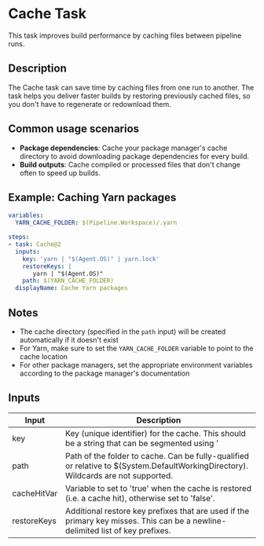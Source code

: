 # Cache Task

This task improves build performance by caching files between pipeline runs.

## Description
The Cache task can save time by caching files from one run to another. The task helps you deliver faster builds by restoring previously cached files, so you don't have to regenerate or redownload them.

## Common usage scenarios

- **Package dependencies**: Cache your package manager's cache directory to avoid downloading package dependencies for every build.
- **Build outputs**: Cache compiled or processed files that don't change often to speed up builds.

## Example: Caching Yarn packages

```yaml
variables:
  YARN_CACHE_FOLDER: $(Pipeline.Workspace)/.yarn

steps:
- task: Cache@2
  inputs:
    key: 'yarn | "$(Agent.OS)" | yarn.lock'
    restoreKeys: |
       yarn | "$(Agent.OS)"
    path: $(YARN_CACHE_FOLDER)
  displayName: Cache Yarn packages
```

## Notes
- The cache directory (specified in the `path` input) will be created automatically if it doesn't exist
- For Yarn, make sure to set the `YARN_CACHE_FOLDER` variable to point to the cache location
- For other package managers, set the appropriate environment variables according to the package manager's documentation

## Inputs

| Input | Description |
| ----- | ----------- |
| key | Key (unique identifier) for the cache. This should be a string that can be segmented using '|'. File paths can be absolute or relative to $(System.DefaultWorkingDirectory). |
| path | Path of the folder to cache. Can be fully-qualified or relative to $(System.DefaultWorkingDirectory). Wildcards are not supported. |
| cacheHitVar | Variable to set to 'true' when the cache is restored (i.e. a cache hit), otherwise set to 'false'. |
| restoreKeys | Additional restore key prefixes that are used if the primary key misses. This can be a newline-delimited list of key prefixes. |